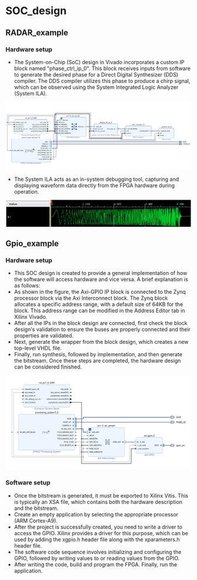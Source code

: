 # SOC_design

## RADAR_example
### Hardware setup

- The System-on-Chip (SoC) design in Vivado incorporates a custom IP block named "phase_ctrl_ip_0". This block receives inputs from software to generate the desired phase for a Direct Digital Synthesizer (DDS) compiler. The DDS compiler utilizes this phase to produce a chirp signal, which can be observed using the System Integrated Logic Analyzer (System ILA).

![seq_det](https://github.com/DineshReddy2k/SOC_design/blob/main/FMCW_radar/fmcw_radar.png)
- The System ILA acts as an in-system debugging tool, capturing and displaying waveform data directly from the FPGA hardware during operation.

![seq_det](https://github.com/DineshReddy2k/SOC_design/blob/main/FMCW_radar/chirp.png)

## Gpio_example
### Hardware setup

- This SOC design is created to provide a general implementation of how the software will access hardware and vice versa. A brief explanation is as follows:
- As shown in the figure, the Axi-GPIO IP block is connected to the Zynq processor block via the Axi Interconnect block. The Zynq block allocates a specific address range, with a default size of 64KB for the block. This address range can be modified in the Address Editor tab in Xilinx Vivado.
- After all the IPs in the block design are connected, first check the block design's validation to ensure the buses are properly connected and their properties are validated.
- Next, generate the wrapper from the block design, which creates a new top-level VHDL file.
- Finally, run synthesis, followed by implementation, and then generate the bitstream. Once these steps are completed, the hardware design can be considered finished.

![seq_det](https://github.com/DineshReddy2k/SOC_design/blob/main/Gpio_example/gpio_example.png)

### Software setup
- Once the bitstream is generated, it must be exported to Xilinx Vitis. This is typically an XSA file, which contains both the hardware description and the bitstream.
- Create an empty application by selecting the appropriate processor (ARM Cortex-A9).
- After the project is successfully created, you need to write a driver to access the GPIO. Xilinx provides a driver for this purpose, which can be used by adding the xgpio.h header file along with the xparameters.h header file.
- The software code sequence involves initializing and configuring the GPIO, followed by writing values to or reading values from the GPIO.
- After writing the code, build and program the FPGA. Finally, run the application.


